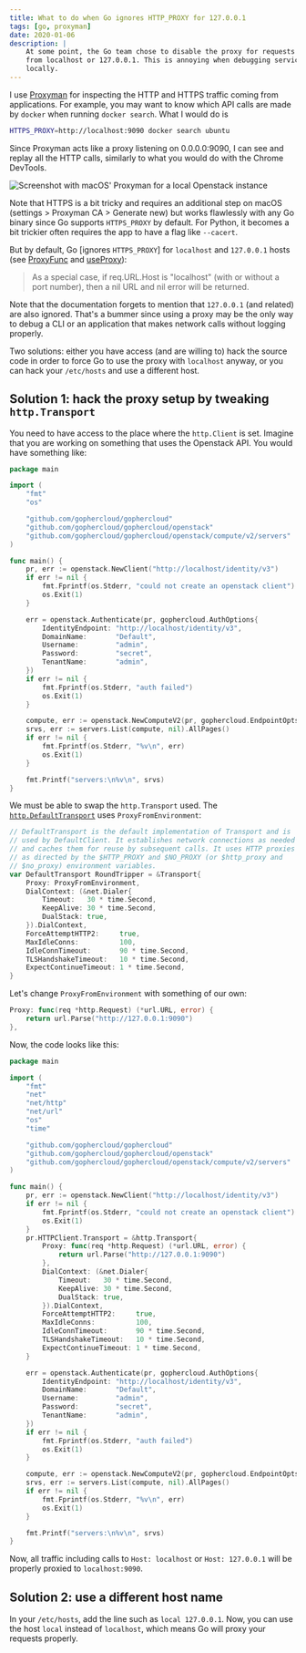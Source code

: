 ```yaml
---
title: What to do when Go ignores HTTP_PROXY for 127.0.0.1
tags: [go, proxyman]
date: 2020-01-06
description: |
    At some point, the Go team chose to disable the proxy for requests coming
    from localhost or 127.0.0.1. This is annoying when debugging services
    locally.
---
```


I use [Proxyman](https://proxyman.io) for inspecting the HTTP and HTTPS
traffic coming from applications. For example, you may want to know which
API calls are made by `docker` when running `docker search`. What I would
do is

```sh
HTTPS_PROXY=http://localhost:9090 docker search ubuntu
```

Since Proxyman acts like a proxy listening on 0.0.0.0:9090, I can see and
replay all the HTTP calls, similarly to what you would do with the Chrome
DevTools.

![Screenshot with macOS' Proxyman for a local Openstack instance](https://thepracticaldev.s3.amazonaws.com/i/yhe5ex8vnoo01lf75r23.png)

Note that HTTPS is a bit tricky and requires an additional step on macOS
(settings > Proxyman CA > Generate new) but works flawlessly with any Go
binary since Go supports `HTTPS_PROXY` by default. For Python, it becomes a
bit trickier often requires the app to have a flag like `--cacert`.

But by default, Go [ignores `HTTPS_PROXY`] for `localhost` and `127.0.0.1` hosts (see [ProxyFunc](https://godoc.org/golang.org/x/net/http/httpproxy#Config.ProxyFunc) and [useProxy](https://github.com/golang/net/blob/c0dbc17a35534bf2e581d7a942408dc936316da4/http/httpproxy/proxy.go#L172-L191)):

> As a special case, if req.URL.Host is "localhost" (with or without a port
> number), then a nil URL and nil error will be returned.

Note that the documentation forgets to mention that `127.0.0.1` (and
related) are also ignored. That's a bummer since using a proxy may be the
only way to debug a CLI or an application that makes network calls without
logging properly.

Two solutions: either you have access (and are willing to) hack the source
code in order to force Go to use the proxy with `localhost` anyway, or you
can hack your `/etc/hosts` and use a different host.

## Solution 1: hack the proxy setup by tweaking `http.Transport`

You need to have access to the place where the `http.Client` is set. Imagine that you are working on something that uses the Openstack API. You would have something like:

```go
package main

import (
	"fmt"
	"os"

	"github.com/gophercloud/gophercloud"
	"github.com/gophercloud/gophercloud/openstack"
	"github.com/gophercloud/gophercloud/openstack/compute/v2/servers"
)

func main() {
	pr, err := openstack.NewClient("http://localhost/identity/v3")
	if err != nil {
		fmt.Fprintf(os.Stderr, "could not create an openstack client")
		os.Exit(1)
	}

	err = openstack.Authenticate(pr, gophercloud.AuthOptions{
		IdentityEndpoint: "http://localhost/identity/v3",
		DomainName:       "Default",
		Username:         "admin",
		Password:         "secret",
		TenantName:       "admin",
	})
	if err != nil {
		fmt.Fprintf(os.Stderr, "auth failed")
		os.Exit(1)
	}

	compute, err := openstack.NewComputeV2(pr, gophercloud.EndpointOpts{Region: ""})
	srvs, err := servers.List(compute, nil).AllPages()
	if err != nil {
		fmt.Fprintf(os.Stderr, "%v\n", err)
		os.Exit(1)
	}

	fmt.Printf("servers:\n%v\n", srvs)
}
```

We must be able to swap the `http.Transport` used. The [`http.DefaultTransport`](https://golang.org/src/net/http/transport.go#L42) uses `ProxyFromEnvironment`:

```go
// DefaultTransport is the default implementation of Transport and is
// used by DefaultClient. It establishes network connections as needed
// and caches them for reuse by subsequent calls. It uses HTTP proxies
// as directed by the $HTTP_PROXY and $NO_PROXY (or $http_proxy and
// $no_proxy) environment variables.
var DefaultTransport RoundTripper = &Transport{
	Proxy: ProxyFromEnvironment,
	DialContext: (&net.Dialer{
		Timeout:   30 * time.Second,
		KeepAlive: 30 * time.Second,
		DualStack: true,
	}).DialContext,
	ForceAttemptHTTP2:     true,
	MaxIdleConns:          100,
	IdleConnTimeout:       90 * time.Second,
	TLSHandshakeTimeout:   10 * time.Second,
	ExpectContinueTimeout: 1 * time.Second,
}
```

Let's change `ProxyFromEnvironment` with something of our own:

```go
Proxy: func(req *http.Request) (*url.URL, error) {
    return url.Parse("http://127.0.0.1:9090")
},
```

Now, the code looks like this:

```go
package main

import (
	"fmt"
	"net"
	"net/http"
	"net/url"
	"os"
	"time"

	"github.com/gophercloud/gophercloud"
	"github.com/gophercloud/gophercloud/openstack"
	"github.com/gophercloud/gophercloud/openstack/compute/v2/servers"
)

func main() {
	pr, err := openstack.NewClient("http://localhost/identity/v3")
	if err != nil {
		fmt.Fprintf(os.Stderr, "could not create an openstack client")
		os.Exit(1)
	}
	pr.HTTPClient.Transport = &http.Transport{
		Proxy: func(req *http.Request) (*url.URL, error) {
			return url.Parse("http://127.0.0.1:9090")
		},
		DialContext: (&net.Dialer{
			Timeout:   30 * time.Second,
			KeepAlive: 30 * time.Second,
			DualStack: true,
		}).DialContext,
		ForceAttemptHTTP2:     true,
		MaxIdleConns:          100,
		IdleConnTimeout:       90 * time.Second,
		TLSHandshakeTimeout:   10 * time.Second,
		ExpectContinueTimeout: 1 * time.Second,
	}

	err = openstack.Authenticate(pr, gophercloud.AuthOptions{
		IdentityEndpoint: "http://localhost/identity/v3",
		DomainName:       "Default",
		Username:         "admin",
		Password:         "secret",
		TenantName:       "admin",
	})
	if err != nil {
		fmt.Fprintf(os.Stderr, "auth failed")
		os.Exit(1)
	}

	compute, err := openstack.NewComputeV2(pr, gophercloud.EndpointOpts{Region: ""})
	srvs, err := servers.List(compute, nil).AllPages()
	if err != nil {
		fmt.Fprintf(os.Stderr, "%v\n", err)
		os.Exit(1)
	}

	fmt.Printf("servers:\n%v\n", srvs)
}
```

Now, all traffic including calls to `Host: localhost` or `Host: 127.0.0.1`
will be properly proxied to `localhost:9090`.

## Solution 2: use a different host name

In your `/etc/hosts`, add the line such as `local 127.0.0.1`. Now, you can
use the host `local` instead of `localhost`, which means Go will proxy your
requests properly.
